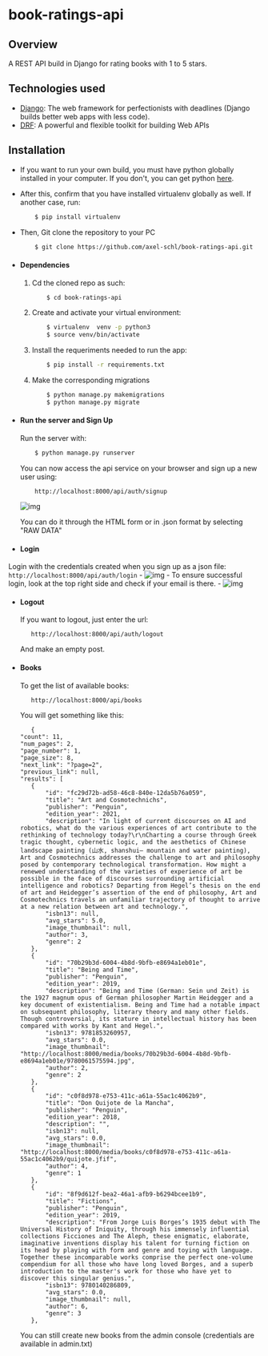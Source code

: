 # book-ratings-api

## Overview
A REST API build in Django for rating books with 1 to 5 stars.

## Technologies used
* [Django](https://www.djangoproject.com/): The web framework for perfectionists with deadlines (Django builds better web apps with less code).
* [DRF](www.django-rest-framework.org/): A powerful and flexible toolkit for building Web APIs


## Installation
* If you want to run your own build, you must have python globally installed in your computer. If you don't, you can get python [here](https://www.python.org").
* After this, confirm that you have installed virtualenv globally as well. If another case, run:
    ```bash
        $ pip install virtualenv
    ```
* Then, Git clone the repository to your PC
    ```bash
        $ git clone https://github.com/axel-schl/book-ratings-api.git
    ```

* #### Dependencies
    1. Cd the cloned repo as such:
        ```bash
            $ cd book-ratings-api
        ```
    2. Create and activate your virtual environment:
        ```bash
            $ virtualenv  venv -p python3
            $ source venv/bin/activate
        ```
    3. Install the requeriments needed to run the app:
        ```bash
            $ pip install -r requirements.txt
        ```
    4. Make the corresponding migrations
        ```bash
            $ python manage.py makemigrations
            $ python manage.py migrate
        ```

* #### Run the server and Sign Up

    Run the server with:
    ```bash
        $ python manage.py runserver
    ```
    You can now access the api service on your browser and sign up a new user using:
    ```
        http://localhost:8000/api/auth/signup
    ```
    
    ![img](https://i.imgur.com/OdMaiao.png)
    
    
    You can do it through the HTML form or in .json format by selecting "RAW DATA"
    
 * #### Login
  
  Login with the credentials created when you sign up as a json file:
    ```
        http://localhost:8000/api/auth/login
    ```
    -
    ![img](https://i.imgur.com/5IiEeA5.png)
    -
    To ensure successful login, look at the top right side and check if your email is there.
    -
    ![img](https://i.imgur.com/8s3GcAs.png)
    
 * #### Logout 
    
    If you want to logout, just enter the url:
     ```
        http://localhost:8000/api/auth/logout
     ```
    
    And make an empty post.
  
  * #### Books
  
  
    To get the list of available books:
    
     ```
        http://localhost:8000/api/books
     ```
     
     You will get something like this:
     
     ```
        {
    "count": 11,
    "num_pages": 2,
    "page_number": 1,
    "page_size": 8,
    "next_link": "?page=2",
    "previous_link": null,
    "results": [
        {
            "id": "fc29d72b-ad58-46c8-840e-12da5b76a059",
            "title": "Art and Cosmotechnichs",
            "publisher": "Penguin",
            "edition_year": 2021,
            "description": "In light of current discourses on AI and robotics, what do the various experiences of art contribute to the rethinking of technology today?\r\nCharting a course through Greek tragic thought, cybernetic logic, and the aesthetics of Chinese landscape painting (山水, shanshui— mountain and water painting), Art and Cosmotechnics addresses the challenge to art and philosophy posed by contemporary technological transformation. How might a renewed understanding of the varieties of experience of art be possible in the face of discourses surrounding artificial intelligence and robotics? Departing from Hegel’s thesis on the end of art and Heidegger’s assertion of the end of philosophy, Art and Cosmotechnics travels an unfamiliar trajectory of thought to arrive at a new relation between art and technology.",
            "isbn13": null,
            "avg_stars": 5.0,
            "image_thumbnail": null,
            "author": 3,
            "genre": 2
        },
        {
            "id": "70b29b3d-6004-4b8d-9bfb-e8694a1eb01e",
            "title": "Being and Time",
            "publisher": "Penguin",
            "edition_year": 2019,
            "description": "Being and Time (German: Sein und Zeit) is the 1927 magnum opus of German philosopher Martin Heidegger and a key document of existentialism. Being and Time had a notable impact on subsequent philosophy, literary theory and many other fields. Though controversial, its stature in intellectual history has been compared with works by Kant and Hegel.",
            "isbn13": 9781853260957,
            "avg_stars": 0.0,
            "image_thumbnail": "http://localhost:8000/media/books/70b29b3d-6004-4b8d-9bfb-e8694a1eb01e/9780061575594.jpg",
            "author": 2,
            "genre": 2
        },
        {
            "id": "c0f8d978-e753-411c-a61a-55ac1c4062b9",
            "title": "Don Quijote de la Mancha",
            "publisher": "Penguin",
            "edition_year": 2018,
            "description": "",
            "isbn13": null,
            "avg_stars": 0.0,
            "image_thumbnail": "http://localhost:8000/media/books/c0f8d978-e753-411c-a61a-55ac1c4062b9/quijote.jfif",
            "author": 4,
            "genre": 1
        },
        {
            "id": "8f9d612f-bea2-46a1-afb9-b6294bcee1b9",
            "title": "Fictions",
            "publisher": "Penguin",
            "edition_year": 2019,
            "description": "From Jorge Luis Borges’s 1935 debut with The Universal History of Iniquity, through his immensely influential collections Ficciones and The Aleph, these enigmatic, elaborate, imaginative inventions display his talent for turning fiction on its head by playing with form and genre and toying with language. Together these incomparable works comprise the perfect one-volume compendium for all those who have long loved Borges, and a superb introduction to the master's work for those who have yet to discover this singular genius.",
            "isbn13": 9780140286809,
            "avg_stars": 0.0,
            "image_thumbnail": null,
            "author": 6,
            "genre": 3
        },
     ```
      
     You can still create new books from the admin console (credentials are available in admin.txt)
